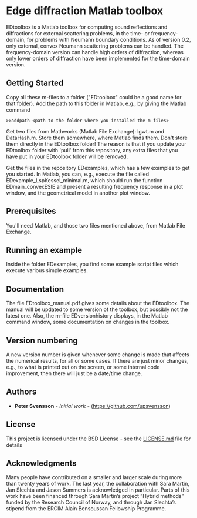 # Edge diffraction Matlab toolbox

EDtoolbox is a Matlab toolbox for computing sound reflections and diffractions for external scattering problems, in the time- or frequency-domain, for problems with Neumann boundary conditions. As of version 0.2, only external, convex Neumann scattering problems can be handled. The frequency-domain version can handle high orders of diffraction, whereas only lower orders of diffraction have been implemented for the time-domain version.

## Getting Started

Copy all these m-files to a folder ("EDtoolbox" could be a good name for that folder). Add the path to this folder in Matlab, e.g., by giving the Matlab command

```
>>addpath <path to the folder where you installed the m files>
```

Get two files from Mathworks (Matlab File Exchange): lgwt.m and DataHash.m. Store them somewhere, where Matlab finds them. Don't store them directly in the EDtoolbox folder! The reason is that if you update your EDtoolbox folder with 'pull' from this repository, any extra files that you have put in your EDtoolbox folder will be removed. 

Get the files in the repository EDexamples, which has a few examples to get you started. In Matlab, you can, e.g., execute the file called EDexample_LspKessel_minimal.m, which should run the function EDmain_convexESIE and present a resulting frequency response in a plot window, and the geometrical model in another plot window.

## Prerequisites

You'll need Matlab, and those two files mentioned above, from Matlab File Exchange.


## Running an example

Inside the folder EDexamples, you find some example script files which execute various simple examples.

## Documentation

The file EDtoolbox_manual.pdf gives some details about the EDtoolbox. The manual will be updated to some version of the toolbox, but possibly not the latest one. Also, the m-file EDversionhistory displays, in the Matlab command window, some documentation on changes in the toolbox.

## Version numbering

A new version number is given whenever some change is made that affects the numerical results, for all or some cases. If there are just minor changes, e.g., to what is printed out on the screen, or some internal code improvement, then there will just be a date/time change. 

## Authors

* **Peter Svensson** - *Initial work* - (https://github.com/upsvensson)


## License

This project is licensed under the BSD License - see the [LICENSE.md](LICENSE.md) file for details

## Acknowledgments

Many people have contributed on a smaller and larger scale during more than twenty years of work. The last year, the collaboration with Sara Martin, Jan Slechta and Jason Summers is acknowledged in particular.
Parts of this work have been financed through Sara Martin’s project ”Hybrid methods” funded by the Research Council of Norway, and through Jan Slechta’s stipend from the ERCIM Alain Bensoussan Fellowship Programme.


